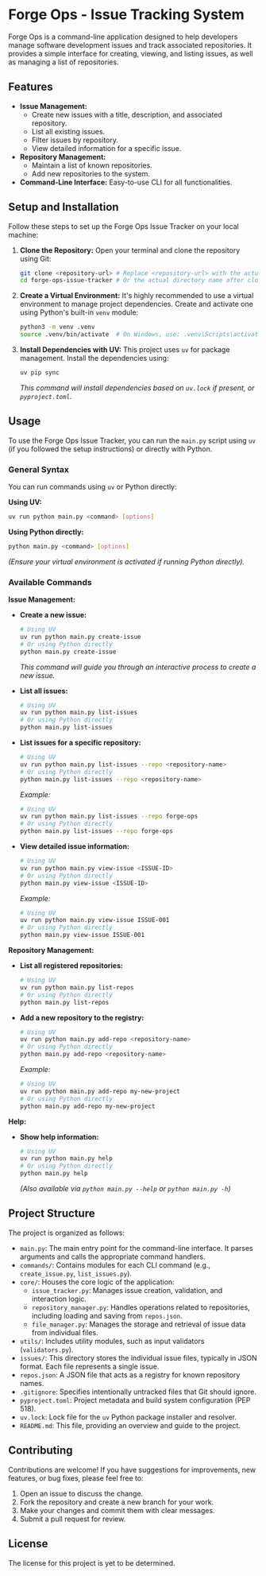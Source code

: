 # Forge Ops - Issue Tracking System

Forge Ops is a command-line application designed to help developers manage software development issues and track associated repositories. It provides a simple interface for creating, viewing, and listing issues, as well as managing a list of repositories.

## Features

*   **Issue Management:**
    *   Create new issues with a title, description, and associated repository.
    *   List all existing issues.
    *   Filter issues by repository.
    *   View detailed information for a specific issue.
*   **Repository Management:**
    *   Maintain a list of known repositories.
    *   Add new repositories to the system.
*   **Command-Line Interface:** Easy-to-use CLI for all functionalities.

## Setup and Installation

Follow these steps to set up the Forge Ops Issue Tracker on your local machine:

1.  **Clone the Repository:**
    Open your terminal and clone the repository using Git:
    ```bash
    git clone <repository-url> # Replace <repository-url> with the actual URL
    cd forge-ops-issue-tracker # Or the actual directory name after cloning
    ```

2.  **Create a Virtual Environment:**
    It's highly recommended to use a virtual environment to manage project dependencies. Create and activate one using Python's built-in `venv` module:
    ```bash
    python3 -m venv .venv
    source .venv/bin/activate  # On Windows, use: .venv\Scripts\activate
    ```

3.  **Install Dependencies with UV:**
    This project uses `uv` for package management. Install the dependencies using:
    ```bash
    uv pip sync
    ```
    *This command will install dependencies based on `uv.lock` if present, or `pyproject.toml`.*

## Usage

To use the Forge Ops Issue Tracker, you can run the `main.py` script using `uv` (if you followed the setup instructions) or directly with Python.

### General Syntax

You can run commands using `uv` or Python directly:

**Using UV:**
```bash
uv run python main.py <command> [options]
```

**Using Python directly:**
```bash
python main.py <command> [options]
```
*(Ensure your virtual environment is activated if running Python directly).*

### Available Commands

**Issue Management:**

*   **Create a new issue:**
    ```bash
    # Using UV
    uv run python main.py create-issue
    # Or using Python directly
    python main.py create-issue
    ```
    *This command will guide you through an interactive process to create a new issue.*

*   **List all issues:**
    ```bash
    # Using UV
    uv run python main.py list-issues
    # Or using Python directly
    python main.py list-issues
    ```

*   **List issues for a specific repository:**
    ```bash
    # Using UV
    uv run python main.py list-issues --repo <repository-name>
    # Or using Python directly
    python main.py list-issues --repo <repository-name>
    ```
    *Example:*
    ```bash
    # Using UV
    uv run python main.py list-issues --repo forge-ops
    # Or using Python directly
    python main.py list-issues --repo forge-ops
    ```

*   **View detailed issue information:**
    ```bash
    # Using UV
    uv run python main.py view-issue <ISSUE-ID>
    # Or using Python directly
    python main.py view-issue <ISSUE-ID>
    ```
    *Example:*
    ```bash
    # Using UV
    uv run python main.py view-issue ISSUE-001
    # Or using Python directly
    python main.py view-issue ISSUE-001
    ```

**Repository Management:**

*   **List all registered repositories:**
    ```bash
    # Using UV
    uv run python main.py list-repos
    # Or using Python directly
    python main.py list-repos
    ```

*   **Add a new repository to the registry:**
    ```bash
    # Using UV
    uv run python main.py add-repo <repository-name>
    # Or using Python directly
    python main.py add-repo <repository-name>
    ```
    *Example:*
    ```bash
    # Using UV
    uv run python main.py add-repo my-new-project
    # Or using Python directly
    python main.py add-repo my-new-project
    ```

**Help:**

*   **Show help information:**
    ```bash
    # Using UV
    uv run python main.py help
    # Or using Python directly
    python main.py help
    ```
    *(Also available via `python main.py --help` or `python main.py -h`)*

## Project Structure

The project is organized as follows:

*   `main.py`: The main entry point for the command-line interface. It parses arguments and calls the appropriate command handlers.
*   `commands/`: Contains modules for each CLI command (e.g., `create_issue.py`, `list_issues.py`).
*   `core/`: Houses the core logic of the application:
    *   `issue_tracker.py`: Manages issue creation, validation, and interaction logic.
    *   `repository_manager.py`: Handles operations related to repositories, including loading and saving from `repos.json`.
    *   `file_manager.py`: Manages the storage and retrieval of issue data from individual files.
*   `utils/`: Includes utility modules, such as input validators (`validators.py`).
*   `issues/`: This directory stores the individual issue files, typically in JSON format. Each file represents a single issue.
*   `repos.json`: A JSON file that acts as a registry for known repository names.
*   `.gitignore`: Specifies intentionally untracked files that Git should ignore.
*   `pyproject.toml`: Project metadata and build system configuration (PEP 518).
*   `uv.lock`: Lock file for the `uv` Python package installer and resolver.
*   `README.md`: This file, providing an overview and guide to the project.

## Contributing

Contributions are welcome! If you have suggestions for improvements, new features, or bug fixes, please feel free to:

1.  Open an issue to discuss the change.
2.  Fork the repository and create a new branch for your work.
3.  Make your changes and commit them with clear messages.
4.  Submit a pull request for review.

## License

The license for this project is yet to be determined.
